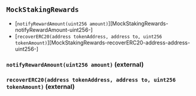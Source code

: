 ## <span id="MockStakingRewards"></span> `MockStakingRewards`



- [`notifyRewardAmount(uint256 amount)`][MockStakingRewards-notifyRewardAmount-uint256-]
- [`recoverERC20(address tokenAddress, address to, uint256 tokenAmount)`][MockStakingRewards-recoverERC20-address-address-uint256-]
### <span id="MockStakingRewards-notifyRewardAmount-uint256-"></span> `notifyRewardAmount(uint256 amount)` (external)



### <span id="MockStakingRewards-recoverERC20-address-address-uint256-"></span> `recoverERC20(address tokenAddress, address to, uint256 tokenAmount)` (external)



